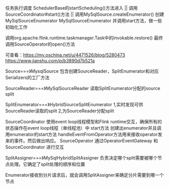 任务执行调度 
SchedulerBase的startScheduling()方法进入
||
调用SourceCoordinator#start()方法
||
调用MySqlSource.createEnumerator() 创建 MySqlSourceEnumerator
MySqlSourceEnumerator 并调用start方法，做一些初始化工作


调用org.apache.flink.runtime.taskmanager.Task中的invokable.restore()
最终调用SourceOperator的open()方法

可查看：https://my.oschina.net/u/4471526/blog/5280473
https://www.jianshu.com/p/b3890d7b521a

Source===》MysqlSource
包含创建SourceReader，SplitEnumerator和对应Serializers的工厂方法

SourceReader===》MySqlSourceReader
读取SplitEnumerator分配的source split

SplitEnumerator===》HybridSourceSplitEnumerator
1,实时发现可供SourceReader读取的split    2,为SourceReader分配split

SourceCoordinator
使用event loop线程模型和Flink runtime交互，确保所有的状态操作在event loop线程（单线程池）中
start方法 创建出enumerator并且调用enumerator的start方法
handleEventFromOperator方法用来接收operator发来的事件。然后做出响应。
SourceOperator 通过OperatorEventGateway 和 SourceCoordinator 进行交互

SplitAssigner===》MySqlHybridSplitAssigner
负责决定哪个split需要被哪个节点处理。它确定了split处理的顺序和位置


Enumerator接收到分片请求后，就会调用SplitAssigner来确定分片需要到哪一个节点



